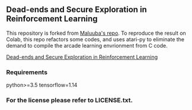 ## Dead-ends and Secure Exploration in Reinforcement Learning

This repository is forked from [Maluuba's repo](https://github.com/Maluuba/srw). To reproduce the result on Colab, this repo refactors some codes, and uses atari-py to eliminate the demand to compile the arcade learning envrionment from C code.

[Dead-ends and Secure Exploration in Reinforcement Learning](http://proceedings.mlr.press/v97/fatemi19a.html)


### Requirements

python>=3.5
tensorflow=1.14

### For the license please refer to LICENSE.txt. 
